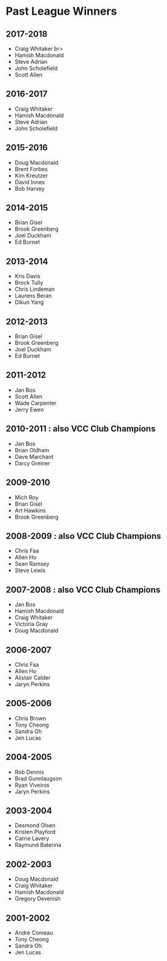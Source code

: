 # Past League Winners

## 2017-2018 
* Craig Whitaker br>
* Hamish Macdonald
* Steve Adrian
* John Scholefield
* Scott Allen 

## 2016-2017 
* Craig Whitaker 
* Hamish Macdonald
* Steve Adrian
* John Scholefield 

## 2015-2016 
* Doug Macdonald
* Brent Forbes
* Kim Kreutzer
* David Innes
* Bob Harvey 

## 2014-2015 
* Brian Gisel
* Brook Greenberg
* Joel Duckham 
* Ed Burnet 

## 2013-2014 
* Kris Davis
* Brock Tully
* Chris Lindeman
* Laurens Beran
* Dikun Yang 

## 2012-2013 
* Brian Gisel
* Brook Greenberg
* Joel Duckham 
* Ed Burnet 

## 2011-2012
* Jan Bos
* Scott Allen
* Wade Carpenter
* Jerry Ewen

## 2010-2011 : also VCC Club Champions
* Jan Bos
* Brian Oldham
* Dave Marchant
* Darcy Greiner

## 2009-2010 
* Mich Roy
* Brian Gisel
* Art Hawkins
* Brook Greenberg

## 2008-2009 : also VCC Club Champions
* Chris Faa
* Allen Ho
* Sean Ramsey
* Steve Lewis

## 2007-2008 : also VCC Club Champions
* Jan Bos
* Hamish Macdonald
* Craig Whitaker
* Victoria Gray
* Doug Macdonald

## 2006-2007
* Chris Faa
* Allen Ho
* Alistair Calder
* Jaryn Perkins

## 2005-2006
* Chris Brown
* Tony Cheong
* Sandra Oh
* Jen Lucas

## 2004-2005
* Rob Dennis
* Brad Gunnlaugson 
* Ryan Viveiros 
* Jaryn Perkins

## 2003-2004
* Desmond Olsen
* Kristen Playford
* Carrie Lavery 
* Raymund Baterina

## 2002-2003
* Doug Macdonald
* Craig Whitaker
* Hamish Macdonald
* Gregory Devenish

## 2001-2002
* Andre Comeau
* Tony Cheong
* Sandra Oh
* Jen Lucas
      

